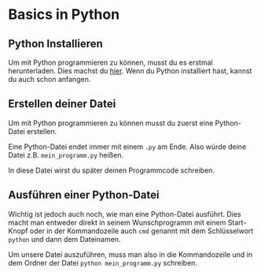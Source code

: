 # Basics in Python
## Python Installieren
Um mit Python programmieren zu können, musst du es erstmal herunterladen. Dies machst du [hier](https://www.python.org/downloads/).
Wenn du Python installiert hast, kannst du auch schon anfangen.

## Erstellen deiner Datei
Um mit Python programmieren zu können musst du zuerst eine Python-Datei erstellen. 

Eine Python-Datei endet immer mit einem `.py` am Ende. Also würde deine Datei z.B. `mein_programm.py` heißen.

In diese Datei wirst du später deinen Programmcode schreiben.

## Ausführen einer Python-Datei
Wichtig ist jedoch auch noch, wie man eine Python-Datei ausführt. Dies macht man entweder direkt in
seinem Wunschprogramm mit einem Start-Knopf oder in der Kommandozeile auch `cmd` genannt mit dem Schlüsselwort
`python` und dann dem Dateinamen.

Um unsere Datei auszuführen, muss man also in die Kommandozeile und in dem Ordner der Datei `python mein_programm.py`
schreiben.